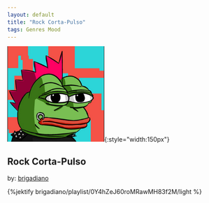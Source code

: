 ```yaml
---
layout: default
title: "Rock Corta-Pulso"
tags: Genres Mood
---
```

![Pepe](/assets/img/rockcp.png){:style="width:150px"}
## Rock Corta-Pulso
by: [brigadiano](https://open.spotify.com/user/brigadiano)



{%jektify brigadiano/playlist/0Y4hZeJ60roMRawMH83f2M/light %}